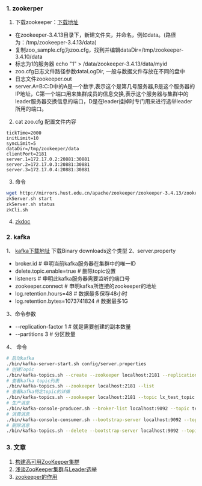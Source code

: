 ### 1. zookerper
1. 下载zookeeper：[下载地址](http://mirrors.hust.edu.cn/apache/zookeeper/) 

 * 在zookeeper-3.4.13目录下，新建文件夹，并命名，例如data。(路径为：/tmp/zookeeper-3.4.13/data)
 * 复制zoo_sample.cfg为zoo.cfg，找到并编辑dataDir=/tmp/zookeeper-3.4.10/data
 * 标志为1的服务器 echo "1" > /data/zookeeper-3.4.13/data/myid
 * zoo.cfg日志文件路径参数dataLogDir, 一般与数据文件存放在不同的盘中
 * 日志文件zookeeper.out
 * server.A=B:C:D中的A是一个数字,表示这个是第几号服务器,B是这个服务器的IP地址，C第一个端口用来集群成员的信息交换,表示这个服务器与集群中的leader服务器交换信息的端口，D是在leader挂掉时专门用来进行选举leader所用的端口。

2. cat zoo.cfg 配置文件内容
```
tickTime=2000
initLimit=10
syncLimit=5
dataDir=/tmp/zookeeper/data
clientPort=2181
server.1=172.17.0.2:20881:30881
server.2=172.17.0.3:20881:30881
server.3=172.17.0.4:20881:30881
```
3. 命令
```bash
wget http://mirrors.hust.edu.cn/apache/zookeeper/zookeeper-3.4.13/zookeeper-3.4.13.tar.gz
zkServer.sh start
zkServer.sh status
zkCli.sh
```
4. [zkdoc](https://godoc.org/github.com/samuel/go-zookeeper/zk)

### 2. kafka
1、 [kafka下载地址](http://kafka.apache.org/downloads) 下载Binary downloads这个类型
2、server.property
  * broker.id 						# 申明当前kafka服务器在集群中的唯一ID
  * delete.topic.enable=true  		# 删除topic设置
  * listeners 						# 申明此kafka服务器需要监听的端口号
  * zookeeper.connect 				# 申明kafka所连接的zookeeper的地址
  * log.retention.hours=48 			# 数据最多保存48小时
  * log.retention.bytes=1073741824 	# 数据最多1G

3、命令参数
  * --replication-factor 1 			# 就是需要创建的副本数量
  * --partitions 3					# 分区数量

4、 命令
```bash
# 启动kafka
./bin/kafka-server-start.sh config/server.properties
# 创建Topic
./bin/kafka-topics.sh --create --zookeeper localhost:2181 --replication-factor 1 --partitions 1 --topic test1
# 查看kafka topic列表
./bin/kafka-topics.sh --zookeeper localhost:2181 --list
# 查看kafka特定topic的详情
./bin/kafka-topics.sh --zookeeper localhost:2181 --topic lx_test_topic --describe
# 生产消息
./bin/kafka-console-producer.sh --broker-list localhost:9092 --topic test1
# 消费消息
./bin/kafka-console-consumer.sh --bootstrap-server localhost:9092 --topic test1 --from-beginning
# 删除消息
./bin/kafka-topics.sh --delete --bootstrap-server localhost:9092 --topic test1
```

### 3. 文章
1. [构建高可用ZooKeeper集群](https://www.jianshu.com/p/a3583eb3b994)
2. [浅谈ZooKeeper集群与Leader选举](https://www.jianshu.com/p/e377d57d10fc)
3. [zookeeper的作用](https://www.jianshu.com/p/c7e8a370117d)